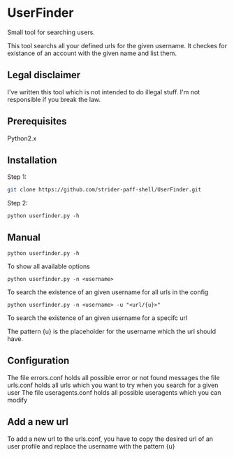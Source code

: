 # UserFinder
Small tool for searching users.

This tool searchs all your defined urls for the given username. It checkes for existance of an account with the given name and list them.

## Legal disclaimer
I've written this tool which is not intended to do illegal stuff. I'm not responsible if you break the law.

## Prerequisites

Python2.x

## Installation
Step 1:
```sh
git clone https://github.com/strider-paff-shell/UserFinder.git
```

Step 2:
```
python userfinder.py -h
```

## Manual
```
python userfinder.py -h
```
To show all available options

```
python userfinder.py -n <username>
```
To search the existence of an given username for all urls in the config

```
python userfinder.py -n <username> -u "<url/{u}>"
```
To search the existence of an given username for a specifc url

The pattern {u} is the placeholder for the username which the url should have.

## Configuration

The file errors.conf holds all possible error or not found messages
the file urls.conf holds all urls which you want to try when you search for a given user
The file useragents.conf holds all possible useragents which you can modify

## Add a new url
To add a new url to the urls.conf, you have to copy the desired url of an user profile and replace the username with the pattern {u}
